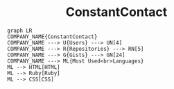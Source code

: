<h1 align="center">ConstantContact</h1>

```mermaid
graph LR
COMPANY_NAME{ConstantContact}
COMPANY_NAME ---> U{Users} ---> UN[4]
COMPANY_NAME ---> R{Repositories} ---> RN[5]
COMPANY_NAME ---> G{Gists} ---> GN[24]
COMPANY_NAME ---> ML{Most Used<br>Languages}
ML --> HTML[HTML]
ML --> Ruby[Ruby]
ML --> CSS[CSS]
```
